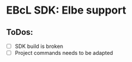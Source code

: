 # EBcL SDK: Elbe support

## ToDos:

- [ ] SDK build is broken
- [ ] Project commands needs to be adapted